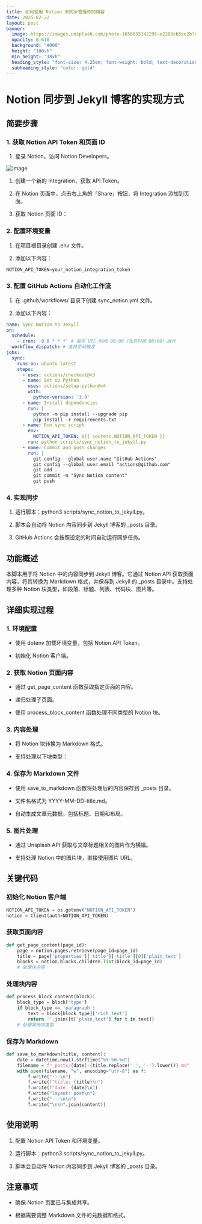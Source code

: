 ```yaml
---
title: 如何使用 Notion 来同步管理你的博客
date: 2025-02-22
layout: post
banner:
  image: https://images.unsplash.com/photo-1658633142295-e2288cb5ee2b?crop=entropy&cs=tinysrgb&fit=max&fm=jpg&ixid=M3w2OTIwMzJ8MHwxfHJhbmRvbXx8fHx8fHx8fDE3NDAxODc0MDR8&ixlib=rb-4.0.3&q=80&w=1080
  opacity: 0.618
  background: "#000"
  height: "100vh"
  min_height: "38vh"
  heading_style: "font-size: 4.25em; font-weight: bold; text-decoration: underline"
  subheading_style: "color: gold"
---
```


# Notion 同步到 Jekyll 博客的实现方式

## 简要步骤

### 1. 获取 Notion API Token 和页面 ID

1. 登录 Notion，访问 Notion Developers。

![image](https://prod-files-secure.s3.us-west-2.amazonaws.com/a7a0cc5a-89b9-4cda-8686-1fba0ca52f40/d19c1afe-dea5-4312-9333-786b0ba83054/image.png?X-Amz-Algorithm=AWS4-HMAC-SHA256&X-Amz-Content-Sha256=UNSIGNED-PAYLOAD&X-Amz-Credential=ASIAZI2LB466ZGDIDPT4%2F20250222%2Fus-west-2%2Fs3%2Faws4_request&X-Amz-Date=20250222T012324Z&X-Amz-Expires=3600&X-Amz-Security-Token=IQoJb3JpZ2luX2VjELn%2F%2F%2F%2F%2F%2F%2F%2F%2F%2FwEaCXVzLXdlc3QtMiJHMEUCIHGCj6XFxsBCBePhgiHJNr3VtW0cx2pODp5vXLWeKHSGAiEAnOOAVjF9HwkLPeM4UeWXv7pthpuF1soAp%2Ft3IF3fXQUqiAQI4f%2F%2F%2F%2F%2F%2F%2F%2F%2F%2FARAAGgw2Mzc0MjMxODM4MDUiDOSqGF2XSy5czxAK%2BSrcA38NKfM24wC93aTkGCfflFRQAVj0BhuTZLyj1XwCi0apB4AJSFRzVf3qZjsnOx%2BOK2WDsQiS9JWaiuumRu4E0Ny5EhALdqOrqKMIW9CXqwcvyzvA638YNGxDMHK%2BM6EBSiuNAWePe1%2FqCDlOS66iQkjgOrh7OHAXXr2y%2Bm%2BOoWI0iZtOtyaRfuZ%2F8vhvveRfnyepGBhCIt7nyIyIDwvhhatncSWpcE44WbUmfPrYpeFiCXwvB1nKttoPxZY0yqpY%2B5GdXRLC%2Ftg5uZ7tkxbrVMZ5ond43CkmPMjWDZDUIhx5CUyM1wJsfFeXlfSo8y%2F3eaSNF4VaT%2BGczcZNNGa9ql7YR3Onuj3kHfljqxwNNMjwJBUTFm3VcrHBXSZPM8XISR19E%2BJ78uH1fHX1rOp0GqJqF92dEYldStpQhUxMohyq10a23w%2BphLhime0mdQRmhzI%2FMToO61TnGSJz%2FgZT4GQfvuVOrbOCQxZ1Jq4TgKcXCxkCvb8ZCTo29BOA7U14W3%2F8VZf7GaKKesz5sT3AwmQsGbtx5YxByeBOfyE6rHirfBAEXfZPkKkFFbZ7a%2Br4hQceZQpgTdFBnwhXN7QjJIbH5BK7z2qGRUu8s%2FARelbHGE8d3NWzvWqrS3YeMI2x5L0GOqUBPOlKW776oOjL3X9vehWWE99k36iqFthRfRQSjLw1cXht%2BlvoNFcgAyx7qEY4rJAcNIGmzhvI%2BChgMRnRLS3yqAZgiPEqEcCHfK9fajgf07VAXor1Nm%2FaGiKkQIWqo5IpEMhxstAZ%2FMtt7xu%2BbdSH7e0sDvLq3I6B3vHjhJWT0opUsxPDyzzWJGvcpAsEGRvVV6XvnXMr1SurJe9HUMwgBW6WZmSl&X-Amz-Signature=8a540d9259bc5c8fc45e0eaf0a08d23095afe985513e82d10881d67fdc0a568d&X-Amz-SignedHeaders=host&x-id=GetObject)

1. 创建一个新的 Integration，获取 API Token。

1. 在 Notion 页面中，点击右上角的「Share」按钮，将 Integration 添加到页面。

1. 获取 Notion 页面 ID：


### 2. 配置环境变量

1. 在项目根目录创建 .env 文件。

1. 添加以下内容：

```javascript
NOTION_API_TOKEN=your_notion_integration_token
```

### 3. 配置 GitHub Actions 自动化工作流

1. 在 .github/workflows/ 目录下创建 sync_notion.yml 文件。

1. 添加以下内容：

```yaml
name: Sync Notion to Jekyll
on:
  schedule:
    - cron: '0 0 * * *' # 每天 UTC 时间 00:00（北京时间 08:00）运行
  workflow_dispatch: # 支持手动触发
jobs:
  sync:
    runs-on: ubuntu-latest
    steps:
      - uses: actions/checkout@v3
      - name: Set up Python
        uses: actions/setup-python@v4
        with:
          python-version: '3.9'
      - name: Install dependencies
        run: |
          python -m pip install --upgrade pip
          pip install -r requirements.txt
      - name: Run sync script
        env:
          NOTION_API_TOKEN: ${{ secrets.NOTION_API_TOKEN }}
        run: python scripts/sync_notion_to_jekyll.py
      - name: Commit and push changes
        run: |
          git config --global user.name "GitHub Actions"
          git config --global user.email "actions@github.com"
          git add .
          git commit -m "Sync Notion content"
          git push
```

### 4. 实现同步

1. 运行脚本：python3 scripts/sync_notion_to_jekyll.py。

1. 脚本会自动将 Notion 内容同步到 Jekyll 博客的 _posts 目录。

1. GitHub Actions 会按照设定的时间自动运行同步任务。

## 功能概述

本脚本用于将 Notion 中的内容同步到 Jekyll 博客。它通过 Notion API 获取页面内容，将其转换为 Markdown 格式，并保存到 Jekyll 的 _posts 目录中。支持处理多种 Notion 块类型，如段落、标题、列表、代码块、图片等。

## 详细实现过程

### 1. 环境配置

- 使用 dotenv 加载环境变量，包括 Notion API Token。

- 初始化 Notion 客户端。

### 2. 获取 Notion 页面内容

- 通过 get_page_content 函数获取指定页面的内容。

- 递归处理子页面。

- 使用 process_block_content 函数处理不同类型的 Notion 块。

### 3. 内容处理

- 将 Notion 块转换为 Markdown 格式。

- 支持处理以下块类型：


### 4. 保存为 Markdown 文件

- 使用 save_to_markdown 函数将处理后的内容保存到 _posts 目录。

- 文件名格式为 YYYY-MM-DD-title.md。

- 自动生成文章元数据，包括标题、日期和布局。

### 5. 图片处理

- 通过 Unsplash API 获取与文章标题相关的图片作为横幅。

- 支持处理 Notion 中的图片块，直接使用图片 URL。

## 关键代码

### 初始化 Notion 客户端

```python
NOTION_API_TOKEN = os.getenv("NOTION_API_TOKEN")
notion = Client(auth=NOTION_API_TOKEN)
```

### 获取页面内容

```python
def get_page_content(page_id):
    page = notion.pages.retrieve(page_id=page_id)
    title = page['properties']['title']['title'][0]['plain_text']
    blocks = notion.blocks.children.list(block_id=page_id)
    # 处理块内容
```

### 处理块内容

```python
def process_block_content(block):
    block_type = block['type']
    if block_type == 'paragraph':
        text = block[block_type]['rich_text']
        return ''.join([t['plain_text'] for t in text])
    # 处理其他块类型
```

### 保存为 Markdown

```python
def save_to_markdown(title, content):
    date = datetime.now().strftime("%Y-%m-%d")
    filename = f"_posts/{date}-{title.replace(' ', '-').lower()}.md"
    with open(filename, "w", encoding="utf-8") as f:
        f.write("---\n")
        f.write(f"title: {title}\n")
        f.write(f"date: {date}\n")
        f.write("layout: post\n")
        f.write("---\n\n")
        f.write("\n\n".join(content))
```

## 使用说明

1. 配置 Notion API Token 和环境变量。

1. 运行脚本：python3 scripts/sync_notion_to_jekyll.py。

1. 脚本会自动将 Notion 内容同步到 Jekyll 博客的 _posts 目录。

## 注意事项

- 确保 Notion 页面已与集成共享。

- 根据需要调整 Markdown 文件的元数据和格式。